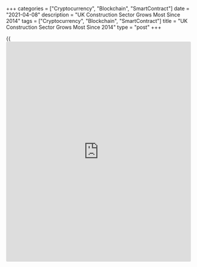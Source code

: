 +++
categories = ["Cryptocurrency", "Blockchain", "SmartContract"]
date = "2021-04-08"
description = "UK Construction Sector Grows Most Since 2014"
tags = ["Cryptocurrency", "Blockchain", "SmartContract"]
title = "UK Construction Sector Grows Most Since 2014"
type = "post"
+++

{{<iframe id="large-banner" src="https://www.bounty.group/#slide=17.0" width="100%" height="600" scrolling="no" style="border: 0px solid rgb(216, 221, 230); border-radius: 3px;">}}

The UK construction sector grew at the fastest pace since 2014 in March,
underpinned by strong rises in house building, commercial work and civil
engineering, survey data from IHS Markit showed on Thursday.

The Chartered Institute of Procurement & Supply construction Purchasing
Managers' Index rose to 61.7 in March from 53.3 in February. This was
the fastest expansion since September 2014.

House building was the best-performing category, with growth the fastest
since July 2020. Strong increases in activity were also seen in
commercial construction and civil engineering in March. Both segments
logged its highest growth since the second half of 2014.

The survey showed that new orders also grew at the fastest pace since
September 2014.  
Further, forthcoming new project starts spurred a solid rise in
employment numbers, with the rate of job creation the strongest for over
two years.

Imbalanced demand and supply for construction inputs led to the steepest
increase in purchasing prices since August 2008.

Confidence towards the year ahead strengthened in March, reflecting
improving sentiment regarding the economic outlook, pandemic situation
and pent up demand.

For comments and feedback [contact](https://www.playgroundfx.com/contact/): editorial@rtt[news](https://www.letsplayfx.com/blog/forex-news-website/).com

[Economic News][1]

 **What parts of the world are seeing the best (and worst) economic
performances lately? Click[here][2] to check out our [Econ Scorecard][2]
and find out! See up-to-the-moment [ranking](https://www.playgroundfx.com/blog/crypto-exchange-ranking/)s for the best and worst
performers in [GDP][2], [unemployment rate][3], [inflation][4] and much
more.**

   1. www.rtt[news](https://www.letsplayfx.com/blog/forex-news-website/).com/Content/EconomicNews.aspx
   2. www.rtt[news](https://www.letsplayfx.com/blog/forex-news-website/).com/economic-scorecard/world-rank/GDP/highest-performance.aspx
   3. www.rtt[news](https://www.letsplayfx.com/blog/forex-news-website/).com/economic-scorecard/world-rank/unemployment-rate/lowest-performance.aspx
   4. www.rtt[news](https://www.letsplayfx.com/blog/forex-news-website/).com/economic-scorecard/world-rank/CPI/highest-performance.aspx